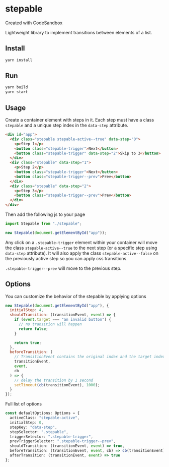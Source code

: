 # stepable

Created with CodeSandbox

Lightweight library to implement transitions between elements of a list.

## Install

```bash
yarn install
```

## Run

```bash
yarn build
yarn start
```

## Usage

Create a container element with steps in it.
Each step must have a class `stepable` and a unique step index in the `data-step` attribute.

```html
<div id="app">
  <div class="stepable stepable-active--true" data-step="0">
    <p>Step 1</p>
    <button class="stepable-trigger">Next</button>
    <button class="stepable-trigger" data-step="2">Skip to 3</button>
  </div>
  <div class="stepable" data-step="1">
    <p>Step 2</p>
    <button class="stepable-trigger">Next</button>
    <button class="stepable-trigger--prev">Prev</button>
  </div>
  <div class="stepable" data-step="2">
    <p>Step 3</p>
    <button class="stepable-trigger--prev">Prev</button>
  </div>
</div>
```

Then add the following js to your page

```js
import Stepable from "./stepable";

new Stepable(document.getElementById("app"));
```

Any click on a `.stepable-trigger` element within your container will move the class `stepable-active--true` to the next step (or a specific step using `data-step` attribute). It will also apply the class `stepable-active--false` on the previously active step so you can apply css transitions.

`.stepable-trigger--prev` will move to the previous step.

## Options

You can customize the behavior of the stepable by applying options

```js
new Stepable(document.getElementById("app"), {
  initialStep: 4,
  shouldTransition: (transitionEvent, event) => {
    if (event.target === "an invalid button") {
      // no transition will happen
      return false;
    }

    return true;
  },
  beforeTransition: (
    // TransitionEvent contains the original index and the target index plus the associated HTMLElements
    transitionEvent,
    event,
    cb
  ) => {
    // delay the transition by 1 second
    setTimeout(cb(transitionEvent), 1000);
  }
});
```

Full list of options

```ts
const defaultOptions: Options = {
  activeClass: "stepable-active",
  initialStep: 0,
  stepKey: "data-step",
  stepSelector: ".stepable",
  triggerSelector: ".stepable-trigger",
  prevTriggerSelector: ".stepable-trigger--prev",
  shouldTransition: (transitionEvent, event) => true,
  beforeTransition: (transitionEvent, event, cb) => cb(transitionEvent),
  afterTransition: (transitionEvent, event) => true
};
```
